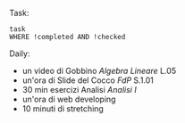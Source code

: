 Task:
```dataview
task
WHERE !completed AND !checked
```
Daily:
- un video di Gobbino $Algebra \ Lineare$ L.05
- un'ora di Slide del Cocco $FdP$ S.1.01
- 30 min esercizi Analisi $Analisi \ I$ 
- un'ora di web developing
- 10 minuti di stretching